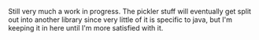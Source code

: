 Still very much a work in progress. The pickler stuff will eventually get split out into another library since very little of it is specific to java, but I'm keeping it in here until I'm more satisfied with it.

